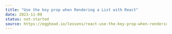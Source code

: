 ```yaml
---
title: "Use the key prop when Rendering a List with React"
date: 2023-11-09
status: not-started
source: https://egghead.io/lessons/react-use-the-key-prop-when-rendering-a-list-with-react-b31bfa42
---
```

